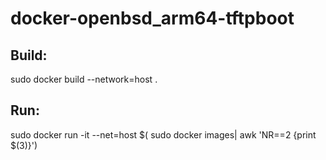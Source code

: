 # docker-openbsd_arm64-tftpboot

## Build:
sudo docker build --network=host .
## Run:
sudo docker run -it --net=host $( sudo docker images| awk 'NR==2 {print $(3)}')

